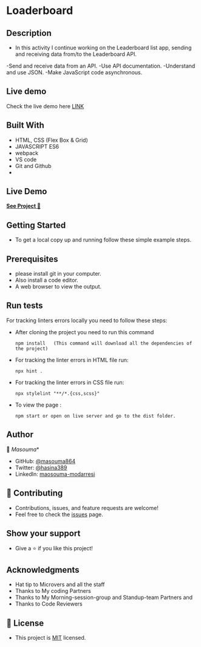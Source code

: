 # Loaderboard


## Description 
 - In this activity I continue working on the Leaderboard list app, sending and receiving data from/to the Leaderboard API.

-Send and receive data from an API.
-Use API documentation.
-Understand and use JSON.
-Make JavaScript code asynchronous.

## Live demo

Check the live demo here [LINK](https://masouma864.github.io/Leaderboard/)
## Built With
   - HTML, CSS (Flex Box & Grid)
   - JAVASCRIPT ES6
   - webpack
   - VS code
   - Git and Github
   - 
## Live Demo

[**See Project 🚀**]( https://masouma864.github.io/Loaderboard-App/)
## Getting Started
   - To get a local copy up and running follow these simple example steps.

## Prerequisites
   - please install git in your computer.
   - Also install a code editor.
   - A web browser to view the output.


## Run tests
   For tracking linters errors locally you need to follow these steps:

   - After cloning the project you need to run this command

         npm install   (This command will download all the dependencies of the project) 

   - For tracking the linter errors in HTML file run:

         npx hint .

   - For tracking the linter errors in CSS file run:

         npx stylelint "**/*.{css,scss}"

   - To view the page :

         npm start or open on live server and go to the dist folder.

## Author
   👤 *Masouma**
- GitHub: [@masouma864](https://github.com/Masouma864)
- Twitter: [@hasina389](https://twitter.com/hasina389)
- LinkedIn: [maosouma-modarresi](https://www.linkedin.com/in/masouma-modarresi/)

   

## 🤝 Contributing
   - Contributions, issues, and feature requests are welcome!
   - Feel free to check the [issues](https://github.com/masouma864/Leaderboard/issues) page.

## Show your support
   - Give a ⭐️ if you like this project!

## Acknowledgments
   - Hat tip to Microvers and all the staff
   - Thanks to My coding Partners
   - Thanks to My Morning-session-group and Standup-team Partners and
   - Thanks to Code Reviewers


## 📝 License
   - This project is [MIT](https://github.com/masouma864/Leaderboard/blob/feature/LICENSE) licensed.
